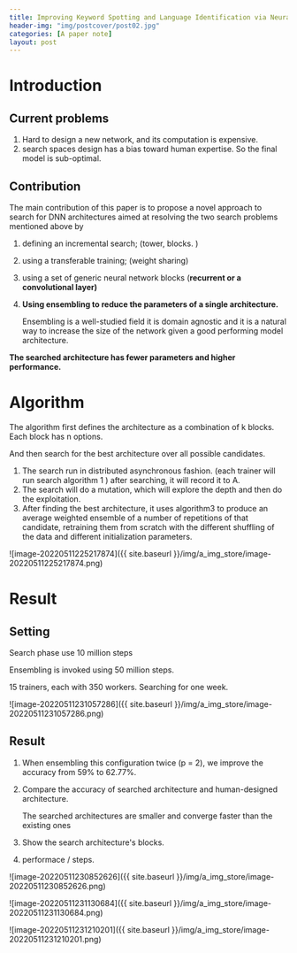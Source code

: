 ```yaml
---
title: Improving Keyword Spotting and Language Identification via Neural Architecture Search at Scale
header-img: "img/postcover/post02.jpg"
categories: [A paper note]
layout: post
---
```


# Introduction

## Current problems

1. Hard to design a new network, and its computation is expensive. 
2. search spaces design has a bias toward human expertise. So the final model is sub-optimal.

## Contribution

The main contribution of this paper is to propose a novel approach to search for DNN architectures aimed at resolving the two search problems mentioned above by 

1. defining an incremental search; (tower, blocks. )

2. using a transferable training;   (weight sharing)

3. using a set of generic neural network blocks (**recurrent or a convolutional layer)**

4. **Using ensembling to reduce the parameters of a single architecture.**

   Ensembling is a well-studied field it is domain agnostic and it is a natural way to increase the size of the network given a good performing model architecture.

**The searched architecture has fewer parameters and higher performance.**

# Algorithm

The algorithm first defines the architecture as a combination of k blocks. Each block has n options. 

And then search for the best architecture over all possible candidates. 

1. The search run in distributed asynchronous fashion. (each trainer will run search algorithm 1 ) after searching, it will record it to A.
2. The search will do a mutation, which will explore the depth and then do the exploitation. 
3. After finding the best architecture, it uses algorithm3 to produce an average weighted ensemble of a number of repetitions of that candidate, retraining them from scratch with the different shuffling of the data and different initialization parameters.

![image-20220511225217874]({{ site.baseurl }}/img/a_img_store/image-20220511225217874.png)

# Result

## Setting

Search phase use 10 million steps

Ensembling is invoked using 50 million steps.

15 trainers, each with 350 workers. Searching for one week.

![image-20220511231057286]({{ site.baseurl }}/img/a_img_store/image-20220511231057286.png)

## Result 

1. When ensembling this configuration twice (p = 2), we improve the accuracy from 59% to 62.77%.

2. Compare the accuracy of searched architecture and human-designed architecture.

   The searched architectures are smaller and converge faster than the existing ones

3. Show the search architecture's blocks.

4. performace / steps.

![image-20220511230852626]({{ site.baseurl }}/img/a_img_store/image-20220511230852626.png)

![image-20220511231130684]({{ site.baseurl }}/img/a_img_store/image-20220511231130684.png)

![image-20220511231210201]({{ site.baseurl }}/img/a_img_store/image-20220511231210201.png)

### 